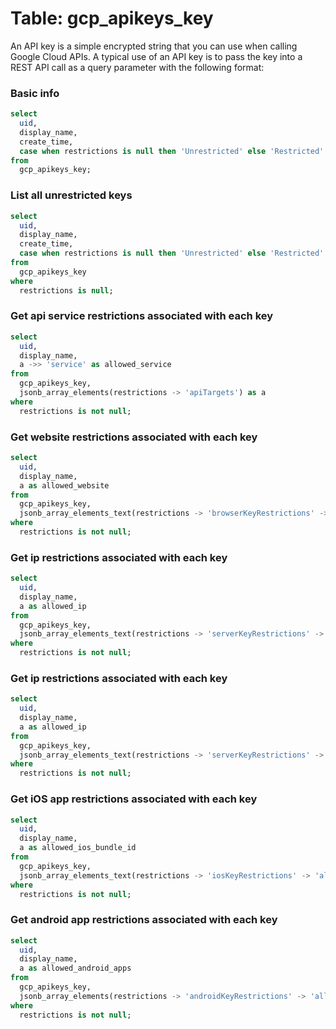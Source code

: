 # Table: gcp_apikeys_key

An API key is a simple encrypted string that you can use when calling Google Cloud APIs. A typical use of an API key is to pass the key into a REST API call as a query parameter with the following format:

### Basic info

```sql
select
  uid,
  display_name,
  create_time,
  case when restrictions is null then 'Unrestricted' else 'Restricted' end as state
from
  gcp_apikeys_key;
```


### List all unrestricted keys

```sql
select
  uid,
  display_name,
  create_time,
  case when restrictions is null then 'Unrestricted' else 'Restricted' end as state
from
  gcp_apikeys_key
where
  restrictions is null;
```

### Get api service restrictions associated with each key

```sql
select
  uid,
  display_name,
  a ->> 'service' as allowed_service
from
  gcp_apikeys_key,
  jsonb_array_elements(restrictions -> 'apiTargets') as a
where
  restrictions is not null;
```

### Get website restrictions associated with each key

```sql
select
  uid,
  display_name,
  a as allowed_website
from
  gcp_apikeys_key,
  jsonb_array_elements_text(restrictions -> 'browserKeyRestrictions' -> 'allowedReferrers') as a
where
  restrictions is not null;
```

### Get ip restrictions associated with each key

```sql
select
  uid,
  display_name,
  a as allowed_ip
from
  gcp_apikeys_key,
  jsonb_array_elements_text(restrictions -> 'serverKeyRestrictions' -> 'allowedIps') as a
where
  restrictions is not null;
```

### Get ip restrictions associated with each key

```sql
select
  uid,
  display_name,
  a as allowed_ip
from
  gcp_apikeys_key,
  jsonb_array_elements_text(restrictions -> 'serverKeyRestrictions' -> 'allowedIps') as a
where
  restrictions is not null;
```

### Get iOS app restrictions associated with each key

```sql
select
  uid,
  display_name,
  a as allowed_ios_bundle_id
from
  gcp_apikeys_key,
  jsonb_array_elements_text(restrictions -> 'iosKeyRestrictions' -> 'allowedBundleIds') as a
where
  restrictions is not null;
```

### Get android app restrictions associated with each key

```sql
select
  uid,
  display_name,
  a as allowed_android_apps
from
  gcp_apikeys_key,
  jsonb_array_elements(restrictions -> 'androidKeyRestrictions' -> 'allowedApplications') as a
where
  restrictions is not null;
```